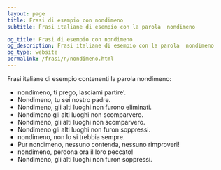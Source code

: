 ```yaml
---
layout: page
title: Frasi di esempio con nondimeno 
subtitle: Frasi italiane di esempio con la parola  nondimeno

og_title: Frasi di esempio con nondimeno 
og_description: Frasi italiane di esempio con la parola  nondimeno
og_type: website
permalink: /frasi/n/nondimeno.html
---
```


Frasi italiane di esempio contenenti la parola nondimeno:


- nondimeno, ti prego, lasciami partire’.
- Nondimeno, tu sei nostro padre.
- Nondimeno, gli alti luoghi non furono eliminati.
- Nondimeno gli alti luoghi non scomparvero.
- Nondimeno, gli alti luoghi non scomparvero.
- Nondimeno gli alti luoghi non furon soppressi.
- nondimeno, non lo si trebbia sempre.
- Pur nondimeno, nessuno contenda, nessuno rimproveri!
- nondimeno, perdona ora il loro peccato!
- Nondimeno, gli alti luoghi non furon soppressi.

